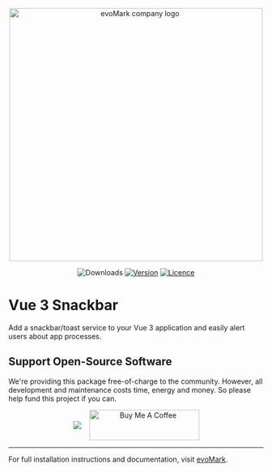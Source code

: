 <p align="center">
    <a href="https://evomark.co.uk" target="_blank" alt="Link to evoMark's website">
        <picture>
          <source media="(prefers-color-scheme: dark)" srcset="https://evomark.co.uk/wp-content/uploads/static/evomark-logo--dark.svg">
          <source media="(prefers-color-scheme: light)" srcset="https://evomark.co.uk/wp-content/uploads/static/evomark-logo--light.svg">
          <img alt="evoMark company logo" src="https://evomark.co.uk/wp-content/uploads/static/evomark-logo--light.svg" width="500">
        </picture>
    </a>
</p>

<p align="center">
  <img src="https://img.shields.io/npm/dm/vue3-snackbar.svg" alt="Downloads"></a>
  <a href="https://www.npmjs.com/package/vue3-snackbar"><img src="https://img.shields.io/npm/v/vue3-snackbar.svg" alt="Version"></a>
  <a href="https://github.com/evo-mark/vue3-snackbar/blob/main/LICENCE"><img src="https://img.shields.io/github/license/evo-mark/vue3-snackbar?style=flat" alt="Licence"></a>
</p>

# Vue 3 Snackbar

Add a snackbar/toast service to your Vue 3 application and easily alert users about app processes.

## Support Open-Source Software

We're providing this package free-of-charge to the community. However, all development and maintenance costs time, energy and money. So please help fund this project if you can.

<p align="center" style="display:flex;align-items:center;gap:1rem;justify-content:center">
<a href="https://github.com/sponsors/craigrileyuk" target="_blank">
<img src="https://img.shields.io/badge/sponsor-GitHub%20Sponsors-fafbfc?style=for-the-badge&logo=github">
</a>
<a href="https://www.buymeacoffee.com/craigrileyuk" target="_blank"><img src="https://cdn.buymeacoffee.com/buttons/v2/default-yellow.png" alt="Buy Me A Coffee" style="height: 60px !important;width: 217px !important;" ></a>
</p>

---

For full installation instructions and documentation, visit [evoMark](https://evomark.co.uk/open-source-software/vue3-snackbar/).
